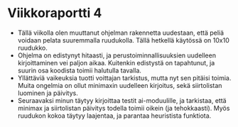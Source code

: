 # Viikkoraportti 4


- Tällä viikolla olen muuttanut ohjelman rakennetta uudestaan, että peliä voidaan pelata suuremmalla ruudukolla. Tällä hetkellä käytössä on 10x10 ruudukko.
- Ohjelma on edistynyt hitaasti, ja perustoiminnallisuuksien uudelleen kirjoittaminen vei paljon aikaa. Kuitenkin edistystä on tapahtunut, ja suurin osa koodista toimii halutulla tavalla.
- Yllättäviä vaikeuksia tuotti voittajan tarkistus, mutta nyt sen pitäisi toimia. Muita ongelmia on ollut minimaxin uudelleen kirjoitus, sekä siirtolistan luominen ja päivitys.
- Seuraavaksi minun täytyy kirjoittaa testit ai-moduulille, ja tarkistaa, että minimax ja siirtolistan päivitys todella toimii oikein (ja tehokkaasti). Myös ruudukon kokoa täytyy laajentaa, ja parantaa heuristista funktiota.